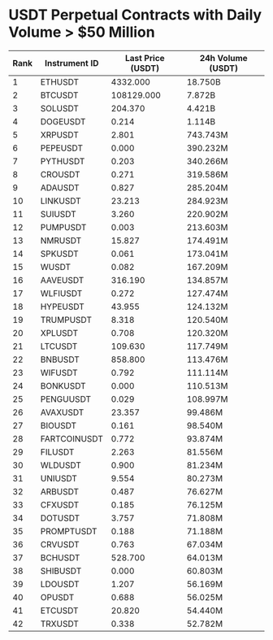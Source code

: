 # USDT Perpetual Contracts with Daily Volume > $50 Million

| Rank | Instrument ID | Last Price (USDT) | 24h Volume (USDT) |
|------|---------------|-------------------|-------------------|
| 1 | ETHUSDT | 4332.000 | 18.750B |
| 2 | BTCUSDT | 108129.000 | 7.872B |
| 3 | SOLUSDT | 204.370 | 4.421B |
| 4 | DOGEUSDT | 0.214 | 1.114B |
| 5 | XRPUSDT | 2.801 | 743.743M |
| 6 | PEPEUSDT | 0.000 | 390.232M |
| 7 | PYTHUSDT | 0.203 | 340.266M |
| 8 | CROUSDT | 0.271 | 319.586M |
| 9 | ADAUSDT | 0.827 | 285.204M |
| 10 | LINKUSDT | 23.213 | 284.923M |
| 11 | SUIUSDT | 3.260 | 220.902M |
| 12 | PUMPUSDT | 0.003 | 213.603M |
| 13 | NMRUSDT | 15.827 | 174.491M |
| 14 | SPKUSDT | 0.061 | 173.041M |
| 15 | WUSDT | 0.082 | 167.209M |
| 16 | AAVEUSDT | 316.190 | 134.857M |
| 17 | WLFIUSDT | 0.272 | 127.474M |
| 18 | HYPEUSDT | 43.955 | 124.132M |
| 19 | TRUMPUSDT | 8.318 | 120.540M |
| 20 | XPLUSDT | 0.708 | 120.320M |
| 21 | LTCUSDT | 109.630 | 117.749M |
| 22 | BNBUSDT | 858.800 | 113.476M |
| 23 | WIFUSDT | 0.792 | 111.114M |
| 24 | BONKUSDT | 0.000 | 110.513M |
| 25 | PENGUUSDT | 0.029 | 108.997M |
| 26 | AVAXUSDT | 23.357 | 99.486M |
| 27 | BIOUSDT | 0.161 | 98.540M |
| 28 | FARTCOINUSDT | 0.772 | 93.874M |
| 29 | FILUSDT | 2.263 | 81.556M |
| 30 | WLDUSDT | 0.900 | 81.234M |
| 31 | UNIUSDT | 9.554 | 80.273M |
| 32 | ARBUSDT | 0.487 | 76.627M |
| 33 | CFXUSDT | 0.185 | 76.125M |
| 34 | DOTUSDT | 3.757 | 71.808M |
| 35 | PROMPTUSDT | 0.188 | 71.188M |
| 36 | CRVUSDT | 0.763 | 67.034M |
| 37 | BCHUSDT | 528.700 | 64.013M |
| 38 | SHIBUSDT | 0.000 | 60.803M |
| 39 | LDOUSDT | 1.207 | 56.169M |
| 40 | OPUSDT | 0.688 | 56.025M |
| 41 | ETCUSDT | 20.820 | 54.440M |
| 42 | TRXUSDT | 0.338 | 52.782M |
